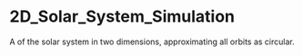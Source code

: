# 2D_Solar_System_Simulation
A of the solar system in two dimensions, approximating all orbits as circular. 

